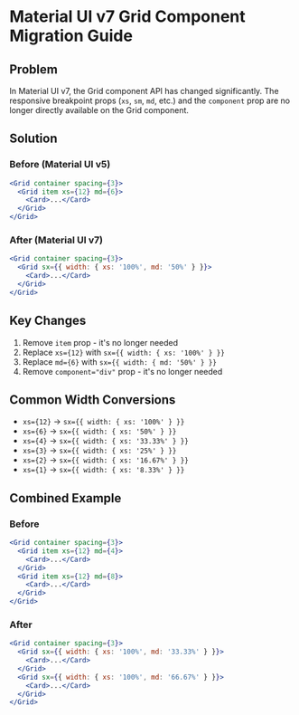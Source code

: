 # Material UI v7 Grid Component Migration Guide

## Problem

In Material UI v7, the Grid component API has changed significantly. The responsive breakpoint props (`xs`, `sm`, `md`, etc.) and the `component` prop are no longer directly available on the Grid component.

## Solution

### Before (Material UI v5)

```jsx
<Grid container spacing={3}>
  <Grid item xs={12} md={6}>
    <Card>...</Card>
  </Grid>
</Grid>
```

### After (Material UI v7)

```jsx
<Grid container spacing={3}>
  <Grid sx={{ width: { xs: '100%', md: '50%' } }}>
    <Card>...</Card>
  </Grid>
</Grid>
```

## Key Changes

1. Remove `item` prop - it's no longer needed
2. Replace `xs={12}` with `sx={{ width: { xs: '100%' } }}`
3. Replace `md={6}` with `sx={{ width: { md: '50%' } }}`
4. Remove `component="div"` prop - it's no longer needed

## Common Width Conversions

- `xs={12}` → `sx={{ width: { xs: '100%' } }}`
- `xs={6}` → `sx={{ width: { xs: '50%' } }}`
- `xs={4}` → `sx={{ width: { xs: '33.33%' } }}`
- `xs={3}` → `sx={{ width: { xs: '25%' } }}`
- `xs={2}` → `sx={{ width: { xs: '16.67%' } }}`
- `xs={1}` → `sx={{ width: { xs: '8.33%' } }}`

## Combined Example

### Before

```jsx
<Grid container spacing={3}>
  <Grid item xs={12} md={4}>
    <Card>...</Card>
  </Grid>
  <Grid item xs={12} md={8}>
    <Card>...</Card>
  </Grid>
</Grid>
```

### After

```jsx
<Grid container spacing={3}>
  <Grid sx={{ width: { xs: '100%', md: '33.33%' } }}>
    <Card>...</Card>
  </Grid>
  <Grid sx={{ width: { xs: '100%', md: '66.67%' } }}>
    <Card>...</Card>
  </Grid>
</Grid>
```
